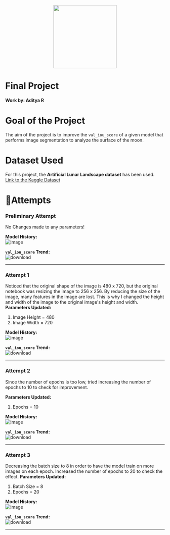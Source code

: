 <p align="center">
<img src="https://discordhome.com/user_upload/backgrounds/7864background.jpg" style="height:200px">
</p>

# Final Project
#### Work by: Aditya R


# Goal of the Project
<!-- <p align="center" >
  <img src="https://media.giphy.com/media/1lFP84yOvlEtLCbFCX/giphy.gif" style="height:100px">
 </p> -->
The aim of the project is to improve the `val_iou_score` of a given model that performs image segmentation to analyze the surface of the moon.  


# Dataset Used
For this project, the **Artificial Lunar Landscape dataset** has been used.  
<a href="https://www.kaggle.com/datasets/romainpessia/artificial-lunar-rocky-landscape-dataset"> Link to the Kaggle Dataset </a>





# 🤞Attempts

### Preliminary Attempt
No Changes made to any parameters!

**Model History:**  
![image](https://user-images.githubusercontent.com/59119736/202579375-6731545b-9880-4db2-aaff-e0dd9f6f500d.png)


**`val_iou_score` Trend:**  
![download](https://user-images.githubusercontent.com/59119736/202579311-c0c02667-6ede-4de7-890d-4ed00aa0fd5f.png)

---


### Attempt 1
Noticed that the original shape of the image is 480 x 720, but the original notebook was resizing the image to 256 x 256. By reducing the size of the image, many features in the image are lost. This is why I changed the height and width of the image to the original image's height and width.  
**Parameters Updated:**  
1. Image Height = 480
2. Image Width = 720  

**Model History:**  
![image](https://user-images.githubusercontent.com/59119736/202582117-7b8d27c7-7180-421f-b5e4-66e204ec2596.png)

**`val_iou_score` Trend:**  
![download](https://user-images.githubusercontent.com/59119736/202582976-a89a60c6-5c1e-4087-9c9a-953ccb265f03.png)

---

### Attempt 2
Since the number of epochs is too low, tried increasing the number of epochs to 10 to check for improvement.

**Parameters Updated:**  
1. Epochs = 10

**Model History:**  
![image](https://user-images.githubusercontent.com/59119736/202806467-7d26d6b9-99de-44f4-a34c-513b7b438990.png)


**`val_iou_score` Trend:**  
![download](https://user-images.githubusercontent.com/59119736/202806498-81efd489-dacc-4044-ac82-c9a1af9cde4b.png)



---
### Attempt 3
Decreasing the batch size to 8 in order to have the model train on more images on each epoch. Increased the number of epochs to 20 to check the effect.
**Parameters Updated:**  
1. Batch Size = 8
2. Epochs = 20

**Model History:**  
![image](https://user-images.githubusercontent.com/59119736/202818322-dadd380c-a62d-43ca-80cf-7cd67cea221e.png)

**`val_iou_score` Trend:**  
![download](https://user-images.githubusercontent.com/59119736/202818411-e8eefee8-65fe-44d7-9150-f16a7d118a64.png)


---
